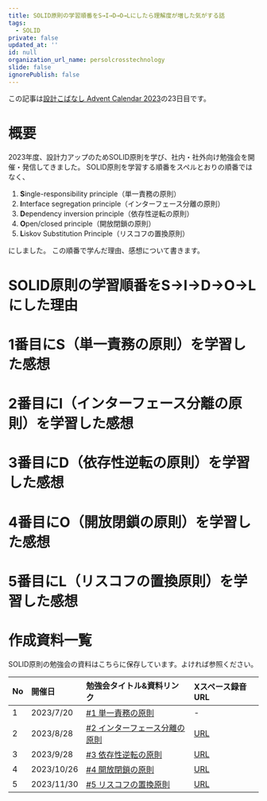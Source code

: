 ```yaml
---
title: SOLID原則の学習順番をS→I→D→O→Lにしたら理解度が増した気がする話
tags:
  - SOLID
private: false
updated_at: ''
id: null
organization_url_name: persolcrosstechnology
slide: false
ignorePublish: false
---
```

この記事は[設計こばなし Advent Calendar 2023](https://qiita.com/advent-calendar/2023/software_design_talk)の23日目です。

# 概要
2023年度、設計力アップのためSOLID原則を学び、社内・社外向け勉強会を開催・発信してきました。
SOLID原則を学習する順番をスペルとおりの順番ではなく、

1. **S**ingle-responsibility principle（単一責務の原則）
2. **I**nterface segregation principle（インターフェース分離の原則）
3. **D**ependency inversion principle（依存性逆転の原則）
4. **O**pen/closed principle（開放閉鎖の原則）
5. **L**iskov Substitution Principle（リスコフの置換原則）

にしました。
この順番で学んだ理由、感想について書きます。


# SOLID原則の学習順番をS→I→D→O→Lにした理由


# 1番目にS（単一責務の原則）を学習した感想

# 2番目にI（インターフェース分離の原則）を学習した感想

# 3番目にD（依存性逆転の原則）を学習した感想

# 4番目にO（開放閉鎖の原則）を学習した感想

# 5番目にL（リスコフの置換原則）を学習した感想

# 作成資料一覧
SOLID原則の勉強会の資料はこちらに保存しています。よければ参照ください。

| No | 開催日 | 勉強会タイトル&資料リンク | Xスペース録音URL |
|:-----------|:------------|:------------|:------------|
| 1       | 2023/7/20        | [#1 単一責務の原則](https://www.docswell.com/s/juraruming/K98M19-2023-07-20-143150)         | -         |
| 2       | 2023/8/28        | [#2 インターフェース分離の原則](https://www.docswell.com/s/juraruming/KJLWEM-2023-08-28-005645)         | [URL](https://twitter.com/i/spaces/1lDGLnPowBZxm?s=20)         |
| 3       | 2023/9/28        | [#3 依存性逆転の原則](https://www.docswell.com/s/juraruming/5EN9ME-2023-09-28-065704)         | [URL](https://twitter.com/i/spaces/1YqKDoZgMvzxV)         |
| 4       | 2023/10/26        | [#4 開放閉鎖の原則](https://www.docswell.com/s/juraruming/5LL836-2023-10-26-074605)         | [URL](https://twitter.com/i/spaces/1nAKEaOpWzVKL)         |
| 5       | 2023/11/30        | [#5 リスコフの置換原則](https://www.docswell.com/s/juraruming/Z6Y8X7-2023-11-30-081051)         | [URL](https://twitter.com/i/spaces/1rmGPMWRdQdJN)         |
